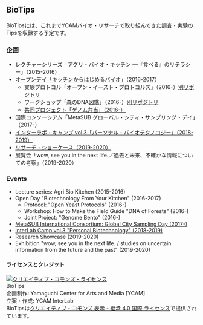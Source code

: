 ## BioTips
BioTipsには、これまでYCAMバイオ・リサーチで取り組んできた調査・実験のTipsを収録する予定です。

### 企画
- レクチャーシリーズ「アグリ・バイオ・キッチン ―『食べる』のリテラシー」（2015-2016）
- [オープンデイ「キッチンからはじめるバイオ」（2016-2017）](https://github.com/YCAMInterlab/BioTIPS/tree/master/2016)
  - 実験プロトコル「オープン・イースト・プロトコルズ」（2016-）[別リポジトリ](https://github.com/YCAMInterlab/OpenYeastProtocols)
  - ワークショップ「森のDNA図鑑」（2016-）[別リポジトリ](https://github.com/YCAMInterlab/dna-of-forests)
  - [共同プロジェクト「ゲノム弁当」（2016-）](https://github.com/YCAMInterlab/BioTIPS/blob/master/2016/genomebento.md)
- 国際コンソーシアム「MetaSUB グローバル・シティ・サンプリング・デイ」（2017-） 
- [インターラボ・キャンプ vol.3「パーソナル・バイオテクノロジー」（2018-2019）](https://github.com/YCAMInterlab/BioTIPS/tree/master/2018)
- [リサーチ・ショーケース（2019-2020）](https://github.com/YCAMInterlab/BioTIPS/tree/master/2019)
- 展覧会「wow, see you in the next life.／過去と未来、不確かな情報についての考察」（2019-2020）

### Events
- Lecture series: Agri Bio Kitchen (2015-2016)
- Open Day "Biotechnology From Your Kitchen" (2016-2017)
  - Protocol: "Open Yeast Protocols" (2016-)
  - Workshop: How to Make the Field Guide "DNA of Forests" (2016-)
  - Joint Project: "Genome Bento" (2016-)
- [MetaSUB International Consortium: Global City Sampling Day (2017-)](2017/readme_en)
- [InterLab Camp vol.3 "Personal Biotechnology" (2018-2019)](2018/readme_en.md)
- Research Showcase (2019-2020)
- Exhibition "wow, see you in the next life. / studies on uncertain information from the future and the past" (2019-2020)

#### ライセンスとクレジット
<a href="http://creativecommons.org/licenses/by-sa/4.0/" rel="license"><img style="border-width: 0;" alt="クリエイティブ・コモンズ・ライセンス" src="http://i.creativecommons.org/l/by-sa/4.0/80x15.png" /></a>
<br />
BioTips  
企画制作: Yamaguchi Center for Arts and Media [YCAM]<br />
立案・作成: YCAM InterLab<br />
BioTipsは<a href="http://creativecommons.org/licenses/by-sa/4.0/" rel="license">クリエイティブ・コモンズ 表示 - 継承 4.0 国際 ライセンス</a>で提供されています。
